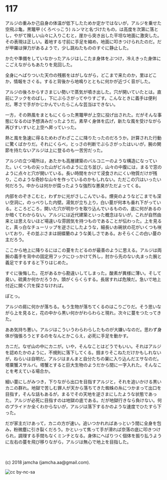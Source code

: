# 117

アルジの重みか己自身の体温が低下したためか定かではないが，アルジを乗せた空飛ぶ亀，黒鼈甲 (くろべっこう) ルンマと名づけたもの，は高度を次第に落とし，やがて険しい山々に入りこむと，崖から突き出した平坦な地面に激突した。その表現は正しい。着地する寸前に手足を縮め，地面に叩きつけられたのだ。だが甲羅は弾力があるようで，少し跳ねたもののすぐに静止した。  

かたや準備をしていなかったアルジはしこたま身体をぶつけ，冷えきった身体にこごえながらもあたりを見回した。  

全身にへばりついた天巾の残骸をはがしながら，どこまで来たのか，里はどこか，情報をさぐる。すると背後から地鳴りとともに何かが近づく音がした。  

アルジの後ろからすさまじい勢いで蒸気が噴き出した。穴が開いていたとは。直前にフックをのばし，下にぶらさがってやりすごす。こんなときに義手は便利だ。寒さで手がかじかんでいたらこんな芸当はできない。  

一方，その熱風をまともにくらった黒鼈甲が上空に投げ出された。だがそんな事態になるのは予想済みだったようだ。素早く身体を広げ，新たな風を受けながら再びすいすいと上空へ昇っていった。  

熱と風を急速に得るためわざわざここに降りたったのだろうか。計算された行動に驚くばかりだ。それにくらべ，とっさの判断でぶらさがったはいいが，腕の関節を持たないアルジは上に登るのも一苦労だった。  

アルジの立つ場所は，あたかも高層建築のバルコニーのような構造になっていた。いくつもの尖った山がビルのように立ち並び，山々の中腹には，まるで窓のように点々と穴が開いている。長い時間をかけて浸食されにくい物質だけが残り，このような奇妙な山々を作っているのかもしれない。ただこの穴はいったい何だろう。中からは何かが腐ったような強烈な悪臭がただよってくる。  

内部をのぞきこむと，わずかに光がさしこんでいる。煙突のようなどこまでも深い空洞に，のっぺりした内壁。湯気が立ち上り，白い蔓が何本も垂れ下がっている。ところどころ，開いた穴が明かりを取り込んでいるものの，底に何があるのか暗くてわからない。アルジには近代建築といった概念はないが，これが自然由来とは思えないほど場違いな雰囲気を持つものであることが伝わった。上を見ると，真っ白なチューリップを逆さにしたような，細長いお碗状の花がいくつも咲いており，その並ぶさまは胡蝶蘭のような美しさである。おそらくこの白い蔓の主だろう。  

ここから地上に降りるにはこの蔓をたどるのが最善のように思える。アルジは両腕の義手を背中の固定用フックにひっかけて外し，肘から先のない丸まった腕と義足でするすると下りはじめた。  

すぐに後悔した。花があるから勘違いしてしまった。酸素が異様に薄い。そして臭い。硫黄か何かだろうか。頭がくらくらする。長居すれば危険だ。急いで地上付近に開く穴を探さなければ。  

ぽとっ。  

アルジの肩に何かが落ちる。もう生物が落ちてくるのはこりごりだ。そう思いながら上を見ると，花の中から黒い何かがわらわらと現れ，次々に蔓をつたってきた。  

ああ気持ち悪い。アルジはこういうわらわらしたものが大嫌いなのだ。思わず身体が強張ろうとするのをなんとかこらえ，必死に手足を動かす。  

カニだ。なぜ山の中にカニが。いや，そんなことはどうでもいい。それはアルジを認めたかのように，不規則に落下してくる。掴まりそこねただけかもしれないが，ねらいは自明だ。アルジはまんまと自分たちの巣に入り込んだエサなのだ。塔粟蟹スサルバ。塔蟹とすると巨大生物のようだから間に一字入れた。そんなことを考えている場合か。  

細い蔓にしがみつき，下りながら出口を目指すアルジと，それを追いかける黒いカニの群れ。地獄で苦しむ罪人が天から落ちてきた蜘蛛の糸につかまって出口を目指す，そんな話もあるが，まるでその天地を逆さまにしたような状態であった。アルジが必死に目指すのは地獄の底である。だが地獄行きなら負けない。何のプライドか全くわからないが，アルジは落下するかのような速度でひたすら下った。  

だが家主だけあって，カニの方が速い。追いつかれればあっという間に全身を包み，粉微塵に引き裂くだろう。かといって焦って手が滑れば奈落の底に叩きつけられ，調理する手間もなくミンチとなる。身体にへばりつく個体を振り払うように左右の蔓を飛び移りながら，アルジは無心で地上を目指した。  

<br>  
<br>  
(c) 2018 jamcha (jamcha.aa@gmail.com).  

![cc by-nc-sa](https://i.creativecommons.org/l/by-nc-sa/4.0/88x31.png)
